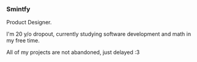 ### Smintfy

Product Designer.

I'm 20 y/o dropout, currently studying software development and math in my free time.

All of my projects are not abandoned, just delayed :3
